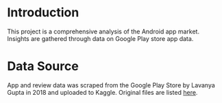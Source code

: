 # Introduction

This project is a comprehensive analysis of the Android app market. Insights are gathered through data on Google Play store app data.

# Data Source

App and review data was scraped from the Google Play Store by Lavanya Gupta in 2018 and uploaded to Kaggle. Original files are listed [here](https://www.kaggle.com/datasets/lava18/google-play-store-apps).
